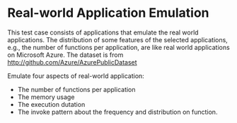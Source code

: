 # Real-world Application Emulation
This test case consists of applications that emulate the real world applications. The distribution of some features of the selected applications, e.g., the number of functions per application, are like real world applications on Microsoft Azure. The dataset is from http://github.com/Azure/AzurePublicDataset 

Emulate four aspects of real-world application:
* The number of functions per application
* The memory usage
* The execution dutation
* The invoke pattern about the frequency and distribution on function.